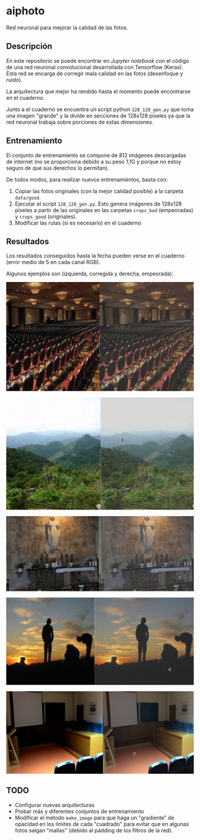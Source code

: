 # aiphoto
Red neuronal para mejorar la calidad de las fotos.

## Descripción
En este repositorio se puede encontrar en *Jupyter notebook* con el código de una red neuronal convolucional desarrollada con Tensorflow (Keras). Esta red se encarga de corregir mala calidad en las fotos (desenfoque y ruido).

La arquitectura que mejor ha rendido hasta el momento puede encontrarse en el cuaderno.

Junto a el cuaderno se encuentra un script python `128_128_gen.py` que toma una imagen "grande" y la divide en secciones de 128x128 píxeles ya que la red neuronal trabaja sobre porciones de estas dimensiones.

## Entrenamiento

El conjunto de entrenamiento se compone de 812 imágenes descargadas de internet (no se proporciona debido a su peso 1,1G y porque no estoy seguro de que sus derechos lo permitan). 

De todos modos, para realizar nuevos entrenamientos, basta con:

1. Copiar las fotos originales (con la mejor calidad posible) a la carpeta `data/good`.
2. Ejecutar el script `128_128_gen.py`. Esto genera imágenes de 128x128 píxeles a partir de las originales en las carpetas `crops_bad` (empeoradas) y `crops_good` (originales).
3. Modificar las rutas (si es necesario) en el cuaderno

## Resultados
Los resultados conseguidos hasta la fecha pueden verse en el cuaderno (error medio de 5 en cada canal RGB).

Algunos ejemplos son (izquierda, corregida y derecha, empeorada):

![](ex_img/Screenshot_20180627_180515.png)

![](ex_img/Screenshot_20180628_210426.png)

![](ex_img/Screenshot_20180628_222019.png)

![](ex_img/Screenshot_20180705_132742.png)

![](ex_img/Screenshot_20180709_105409.png)



## TODO

* Configurar nuevas arquitecturas
* Probar más y diferentes conjuntos de entrenamiento
* Modificar el método `make_image` para que haga un "gradiente" de opacidad en los límites de cada "cuadrado" para evitar que en algunas fotos salgan "mallas" (debido al padding de los filtros de la red).